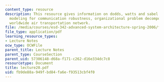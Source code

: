 ```yaml
---
content_type: resource
description: This resource gives information on dodds, watts and sabel organizational
  modeling for communication robustness, organizational problem decomposition, and
  worldwide air transportation network.
file: /media/courses/esd-342-advanced-system-architecture-spring-2006/fb9de88a949fbd84fa6ef93513cbf4f0_lecture20.pdf
file_type: application/pdf
learning_resource_types:
- Lecture Notes
ocw_type: OCWFile
parent_title: Lecture Notes
parent_type: CourseSection
parent_uid: 57306148-d68a-f171-c262-d16e334dc7c8
resourcetype: Document
title: lecture20.pdf
uid: fb9de88a-949f-bd84-fa6e-f93513cbf4f0
---
```

